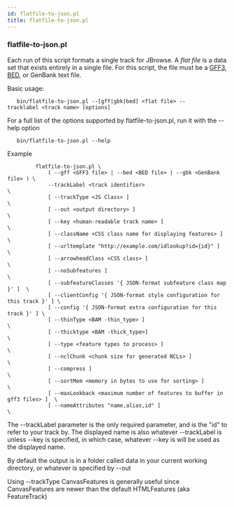 ```yaml
---
id: flatfile-to-json.pl
title: flatfile-to-json.pl
---
```


### flatfile-to-json.pl

Each run of this script formats a single track for JBrowse. A *flat file* is a data set that exists entirely in a single file. For this script, the file must be a [GFF3](http://gmod.org/wiki/GFF3), [BED](http://www.ensembl.org/info/website/upload/bed.html), or GenBank text file.

Basic usage:

`   bin/flatfile-to-json.pl --[gff|gbk|bed] <flat file> --tracklabel <track name> [options]`

For a full list of the options supported by flatfile-to-json.pl, run it with the --help option

`   bin/flatfile-to-json.pl --help`

Example

```
         flatfile-to-json.pl \
             ( --gff <GFF3 file> | --bed <BED file> | --gbk <GenBank file> ) \
             --trackLabel <track identifier>                                 \
             [ --trackType <JS Class> ]                                      \
             [ --out <output directory> ]                                    \
             [ --key <human-readable track name> ]                           \
             [ --className <CSS class name for displaying features> ]        \
             [ --urltemplate "http://example.com/idlookup?id={id}" ]         \
             [ --arrowheadClass <CSS class> ]                                \
             [ --noSubfeatures ]                                             \
             [ --subfeatureClasses '{ JSON-format subfeature class map }' ]  \
             [ --clientConfig '{ JSON-format style configuration for this track }' ] \
             [ --config '{ JSON-format extra configuration for this track }' ] \
             [ --thinType <BAM -thin_type> ]                                 \
             [ --thicktype <BAM -thick_type>]                                \
             [ --type <feature types to process> ]                           \
             [ --nclChunk <chunk size for generated NCLs> ]                  \
             [ --compress ]                                                  \
             [ --sortMem <memory in bytes to use for sorting> ]              \
             [ --maxLookback <maximum number of features to buffer in gff3 files> ]  \
             [ --nameAttributes "name,alias,id" ]                            \
```

The --trackLabel parameter is the only required parameter, and is the "id" to refer to your track by. The displayed name is also whatever --trackLabel is unless --key is specified, in which case, whatever --key is will be used as the displayed name.

By default the output is in a folder called data in your current working directory, or whatever is specified by --out

Using --trackType CanvasFeatures is generally useful since CanvasFeatures are newer than the default HTMLFeatures (aka FeatureTrack)



